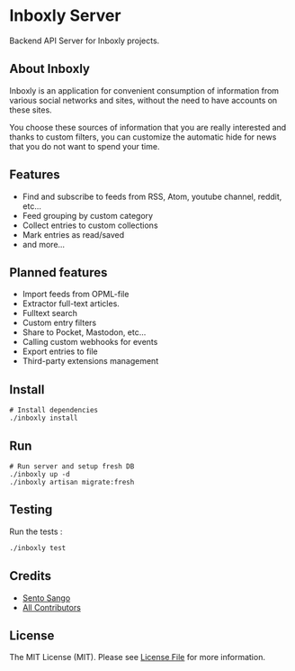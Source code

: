 # Inboxly Server

Backend API Server for Inboxly projects.

## About Inboxly

Inboxly is an application for convenient consumption of information from various social networks and sites, without the need to have accounts on these sites.

You choose these sources of information that you are really interested and thanks to custom filters, you can customize the automatic hide for news that you do not want to spend your time.


## Features

- Find and subscribe to feeds from RSS, Atom, youtube channel, reddit, etc...
- Feed grouping by custom category
- Collect entries to custom collections
- Mark entries as read/saved
- and more...


## Planned features

- Import feeds from OPML-file
- Extractor full-text articles.
- Fulltext search
- Custom entry filters
- Share to Pocket, Mastodon, etc...
- Calling custom webhooks for events
- Export entries to file
- Third-party extensions management

## Install

```shell
# Install dependencies
./inboxly install
```

## Run

```shell
# Run server and setup fresh DB
./inboxly up -d
./inboxly artisan migrate:fresh
```

## Testing

Run the tests :

```bash
./inboxly test
```

## Credits

- [Sento Sango](https://github.com/sentosango)
- [All Contributors](../../contributors)

## License

The MIT License (MIT). Please see [License File](LICENSE.md) for more information.
